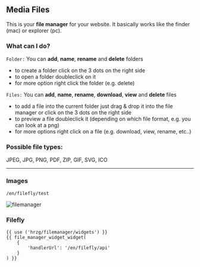 Media Files
----

This is your **file manager** for your website. It basically works like the finder (mac) or explorer (pc).

### What can I do?

<code>Folder:</code>
You can **add**, **name**, **rename** and **delete** folders

- to create a folder click on the 3 dots on the right side
- to open a folder doubleclick on it
- for more option right click the folder (e.g. delete)
 

<code>Files:</code>
You can **add**, **name**, **rename**, **download**, **view** and **delete** files

- to add a file into the current folder just drag & drop it into the file manager or click on the 3 dots on the right side
- to preview a file doubleclick it (depending on which file format, e.g. you can look at a png)
- for more options right click on a file (e.g. download, view, rename, etc..)

### Possible file types:

JPEG, JPG, PNG, PDF, ZIP, GIF, SVG, ICO

___

### Images

<code>/en/filefly/test</code>


![filemanager](./images/file-manager.png)


### Filefly

    {{ use ('hrzg/filemanager/widgets') }}
    {{ file_manager_widget_widget(
        {
            'handlerUrl': '/en/filefly/api'
        }
    ) }}

